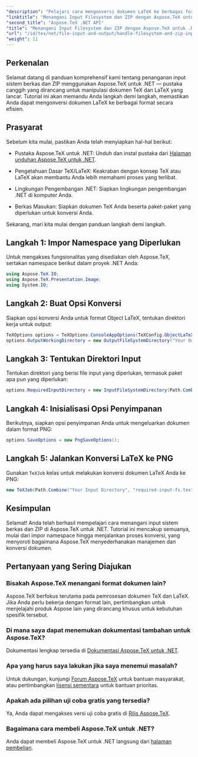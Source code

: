 ```yaml
---
"description": "Pelajari cara mengonversi dokumen LaTeX ke berbagai format secara efisien melalui langkah-langkah yang mudah diikuti, termasuk menyiapkan opsi konversi, menentukan direktori input, dan menjalankan konversi."
"linktitle": "Menangani Input Filesystem dan ZIP dengan Aspose.TeX untuk .NET"
"second_title": "Aspose.TeX .NET API"
"title": "Menangani Input Filesystem dan ZIP dengan Aspose.TeX untuk .NET"
"url": "/id/tex/net/file-input-and-output/handle-filesystem-and-zip-inputs/"
"weight": 11
---
```


## Perkenalan

Selamat datang di panduan komprehensif kami tentang penanganan input sistem berkas dan ZIP menggunakan Aspose.TeX untuk .NET — pustaka canggih yang dirancang untuk manipulasi dokumen TeX dan LaTeX yang lancar. Tutorial ini akan memandu Anda langkah demi langkah, memastikan Anda dapat mengonversi dokumen LaTeX ke berbagai format secara efisien.

## Prasyarat

Sebelum kita mulai, pastikan Anda telah menyiapkan hal-hal berikut:

- Pustaka Aspose.TeX untuk .NET: Unduh dan instal pustaka dari [Halaman unduhan Aspose.TeX untuk .NET](https://releases.aspose.com/tex/net/).
  
- Pengetahuan Dasar TeX/LaTeX: Keakraban dengan konsep TeX atau LaTeX akan membantu Anda lebih memahami proses yang terlibat.

- Lingkungan Pengembangan .NET: Siapkan lingkungan pengembangan .NET di komputer Anda.

- Berkas Masukan: Siapkan dokumen TeX Anda beserta paket-paket yang diperlukan untuk konversi Anda.

Sekarang, mari kita mulai dengan panduan langkah demi langkah.

## Langkah 1: Impor Namespace yang Diperlukan

Untuk mengakses fungsionalitas yang disediakan oleh Aspose.TeX, sertakan namespace berikut dalam proyek .NET Anda:

```csharp
using Aspose.TeX.IO;
using Aspose.TeX.Presentation.Image;
using System.IO;
```

## Langkah 2: Buat Opsi Konversi

Siapkan opsi konversi Anda untuk format Object LaTeX, tentukan direktori kerja untuk output:

```csharp
TeXOptions options = TeXOptions.ConsoleAppOptions(TeXConfig.ObjectLaTeX);
options.OutputWorkingDirectory = new OutputFileSystemDirectory("Your Output Directory");
```

## Langkah 3: Tentukan Direktori Input

Tentukan direktori yang berisi file input yang diperlukan, termasuk paket apa pun yang diperlukan:

```csharp
options.RequiredInputDirectory = new InputFileSystemDirectory(Path.Combine("Your Input Directory", "packages"));
```

## Langkah 4: Inisialisasi Opsi Penyimpanan

Berikutnya, siapkan opsi penyimpanan Anda untuk mengeluarkan dokumen dalam format PNG:

```csharp
options.SaveOptions = new PngSaveOptions();
```

## Langkah 5: Jalankan Konversi LaTeX ke PNG

Gunakan `TeXJob` kelas untuk melakukan konversi dokumen LaTeX Anda ke PNG:

```csharp
new TeXJob(Path.Combine("Your Input Directory", "required-input-fs.tex"), new ImageDevice(), options).Run();
```

## Kesimpulan

Selamat! Anda telah berhasil mempelajari cara menangani input sistem berkas dan ZIP di Aspose.TeX untuk .NET. Tutorial ini mencakup semuanya, mulai dari impor namespace hingga menjalankan proses konversi, yang menyoroti bagaimana Aspose.TeX menyederhanakan manajemen dan konversi dokumen.

## Pertanyaan yang Sering Diajukan

### Bisakah Aspose.TeX menangani format dokumen lain?

Aspose.TeX berfokus terutama pada pemrosesan dokumen TeX dan LaTeX. Jika Anda perlu bekerja dengan format lain, pertimbangkan untuk menjelajahi produk Aspose lain yang dirancang khusus untuk kebutuhan spesifik tersebut.

### Di mana saya dapat menemukan dokumentasi tambahan untuk Aspose.TeX?

Dokumentasi lengkap tersedia di [Dokumentasi Aspose.TeX untuk .NET](https://reference.aspose.com/tex/net/).

### Apa yang harus saya lakukan jika saya menemui masalah?

Untuk dukungan, kunjungi [Forum Aspose.TeX](https://forum.aspose.com/c/tex/47) untuk bantuan masyarakat, atau pertimbangkan [lisensi sementara](https://purchase.conholdate.com/temporary-license/) untuk bantuan prioritas.

### Apakah ada pilihan uji coba gratis yang tersedia?

Ya, Anda dapat mengakses versi uji coba gratis di [Rilis Aspose.TeX](https://releases.aspose.com/).

### Bagaimana cara membeli Aspose.TeX untuk .NET?

Anda dapat membeli Aspose.TeX untuk .NET langsung dari [halaman pembelian](https://purchase.conholdate.com/buy).